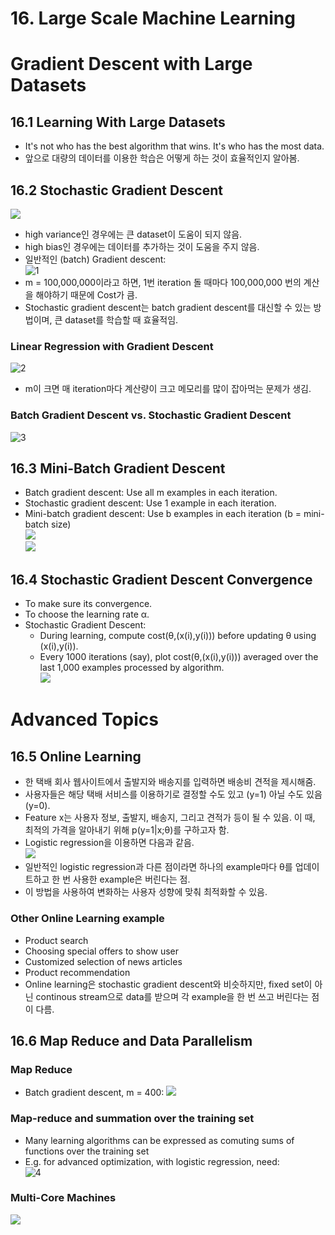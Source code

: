 # 16. Large Scale Machine Learning
# Gradient Descent with Large Datasets
## 16.1 Learning With Large Datasets
- It's not who has the best algorithm that wins. It's who has the most data.
- 앞으로 대량의 데이터를 이용한 학습은 어떻게 하는 것이 효율적인지 알아봄.
## 16.2 Stochastic Gradient Descent  
  ![](https://wikidocs.net/images/page/7178/102.PNG)   
- high variance인 경우에는 큰 dataset이 도움이 되지 않음.
- high bias인 경우에는 데이터를 추가하는 것이 도움을 주지 않음.
- 일반적인 (batch) Gradient descent:   
    ![1](https://user-images.githubusercontent.com/68726615/93321573-4a3e7980-f84d-11ea-99ec-e666882f6914.png)   
- m = 100,000,000이라고 하면, 1번 iteration 돌 때마다 100,000,000 번의 계산을 해야하기 때문에 Cost가 큼.
- Stochastic gradient descent는 batch gradient descent를 대신할 수 있는 방법이며, 큰 dataset를 학습할 때 효율적임.
### Linear Regression with Gradient Descent   
  ![2](https://user-images.githubusercontent.com/68726615/93321571-49a5e300-f84d-11ea-9e93-1f77c75a4360.png)   
- m이 크면 매 iteration마다 계산량이 크고 메모리를 많이 잡아먹는 문제가 생김.
### Batch Gradient Descent vs. Stochastic Gradient Descent   
  ![3](https://user-images.githubusercontent.com/68726615/93321568-4874b600-f84d-11ea-8606-31ce628feab7.png)   
## 16.3 Mini-Batch Gradient Descent
- Batch gradient descent: Use all m examples in each iteration.
- Stochastic gradient descent: Use 1 example in each iteration.
- Mini-batch gradient descent: Use b examples in each iteration (b = mini-batch size)   
  ![](https://wikidocs.net/images/page/7178/301.PNG)   
  ![](https://wikidocs.net/images/page/7178/302.PNG)   
## 16.4 Stochastic Gradient Descent Convergence
- To make sure its convergence.
- To choose the learning rate α.
- Stochastic Gradient Descent:
  - During learning, compute cost(θ,(x(i),y(i))) before updating θ using (x(i),y(i)).
  - Every 1000 iterations (say), plot cost(θ,(x(i),y(i))) averaged over the last 1,000 examples processed by algorithm.   
  ![](https://wikidocs.net/images/page/7178/401.PNG)   
# Advanced Topics
## 16.5 Online Learning
- 한 택배 회사 웹사이트에서 출발지와 배송지를 입력하면 배송비 견적을 제시해줌.
- 사용자들은 해당 택배 서비스를 이용하기로 결정할 수도 있고 (y=1) 아닐 수도 있음 (y=0).
- Feature x는 사용자 정보, 출발지, 배송지, 그리고 견적가 등이 될 수 있음. 이 때, 최적의 가격을 알아내기 위해 p(y=1|x;θ)를 구하고자 함.
- Logistic regression을 이용하면 다음과 같음.   
  ![](https://wikidocs.net/images/page/7179/501.PNG)   
- 일반적인 logistic regression과 다른 점이라면 하나의 example마다 θ를 업데이트하고 한 번 사용한 example은 버린다는 점.
- 이 방법을 사용하여 변화하는 사용자 성향에 맞춰 최적화할 수 있음.
### Other Online Learning example
- Product search
- Choosing special offers to show user
- Customized selection of news articles
- Product recommendation
- Online learning은 stochastic gradient descent와 비슷하지만, fixed set이 아닌 continous stream으로 data를 받으며 각 example을 한 번 쓰고 버린다는 점이 다름.
## 16.6 Map Reduce and Data Parallelism
### Map Reduce   
- Batch gradient descent, m = 400:
  ![](https://wikidocs.net/images/page/7179/701.PNG)   
### Map-reduce and summation over the training set
- Many learning algorithms can be expressed as comuting sums of functions over the training set
- E.g. for advanced optimization, with logistic regression, need:   
  ![4](https://user-images.githubusercontent.com/68726615/93321564-46125c00-f84d-11ea-9fbc-57dd5cb8ac30.png)   
### Multi-Core Machines   
  ![](https://wikidocs.net/images/page/7179/702.PNG)